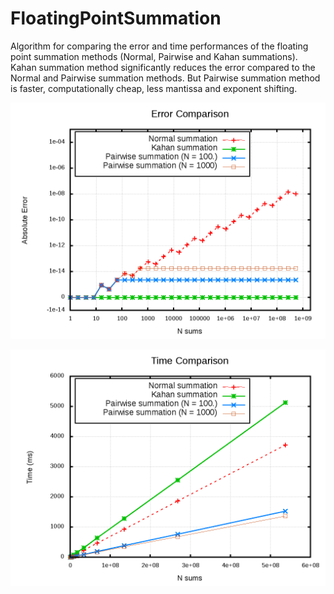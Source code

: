 # FloatingPointSummation

Algorithm for comparing the error and time performances of the floating point summation methods (Normal, Pairwise and Kahan summations). Kahan summation method significantly reduces the error compared to the Normal and Pairwise summation methods. But Pairwise summation method is faster, computationally cheap, less mantissa and exponent shifting.

![alt tag](https://raw.githubusercontent.com/NaveenKaliannan/FloatingPointSummation/master/output/graph/Error.png)


![alt tag](https://raw.githubusercontent.com/NaveenKaliannan/FloatingPointSummation/master/output/graph/Time.png)
